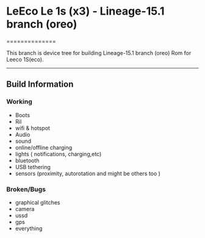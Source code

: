 # LeEco Le 1s (x3) - Lineage-15.1 branch (oreo)

==============

This branch is device tree for building Lineage-15.1 branch (oreo) Rom for Leeco 1S(eco).

---

## Build Information

### Working

* Boots
* Ril
* wifi & hotspot
* Audio
* sound
* online/offline charging
* lights ( notifications, charging,etc)
* bluetooth
* USB tethering
* sensors (proximity, autorotation and might be others too )

### Broken/Bugs

* graphical glitches
* camera
* ussd
* gps
* everything
